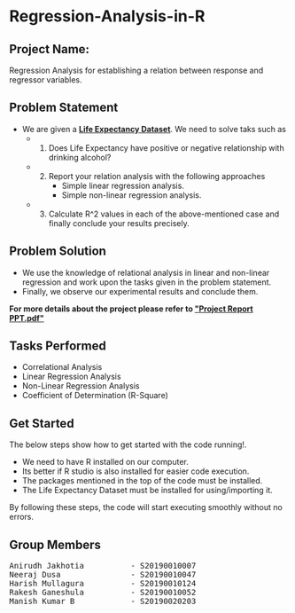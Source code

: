 # Regression-Analysis-in-R

## Project Name:
Regression Analysis for establishing a relation between response and regressor variables.

## Problem Statement
* We are given a [**Life Expectancy Dataset**][2]. We need to solve taks such as
  * 1) Does Life Expectancy have positive or negative relationship with drinking alcohol?
  * 2) Report your relation analysis with the following approaches
        * Simple linear regression analysis.
        * Simple non-linear regression analysis.
  * 3) Calculate R^2 values in each of the above-mentioned case and finally conclude your
results precisely.
## Problem Solution
- We use the knowledge of relational analysis in linear and non-linear regression and work upon the tasks given in the problem statement.
- Finally, we observe our experimental results and conclude them.

**For more details about the project please refer to [**"Project Report PPT.pdf"**][1]**

[1]: https://github.com/anirudhjak06/Regression-Analysis-in-R/blob/main/Project%20Report.pdf "Title"
[2]: https://www.kaggle.com/kumarajarshi/life-expectancy-who "Title"

## Tasks Performed
- Correlational Analysis 
- Linear Regression Analysis
- Non-Linear Regression Analysis
- Coefficient of Determination (R-Square)


## Get Started

The below steps show how to get started with the code running!.
- We need to have R installed on our computer.
- Its better if R studio is also installed for easier code execution.
- The packages mentioned in the top of the code must be installed.
- The Life Expectancy Dataset must be installed for using/importing it.

By following these steps, the code will start executing smoothly without no errors. 

## Group Members

<pre>
Anirudh Jakhotia          - S20190010007
Neeraj Dusa               - S20190010047
Harish Mullagura          - S20190010124
Rakesh Ganeshula          - S20190010052
Manish Kumar B            - S20190020203
</pre>
